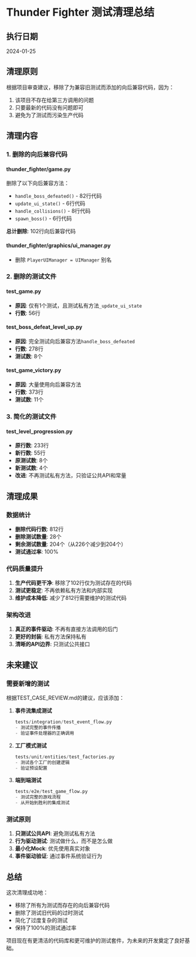 # Thunder Fighter 测试清理总结

## 执行日期
2024-01-25

## 清理原则
根据项目审查建议，移除了为兼容旧测试而添加的向后兼容代码，因为：
1. 该项目不存在给第三方调用的问题
2. 只要最新的代码没有问题即可
3. 避免为了测试而污染生产代码

## 清理内容

### 1. 删除的向后兼容代码

#### thunder_fighter/game.py
删除了以下向后兼容方法：
- `handle_boss_defeated()` - 82行代码
- `update_ui_state()` - 6行代码
- `handle_collisions()` - 8行代码
- `spawn_boss()` - 6行代码

**总计删除**: 102行向后兼容代码

#### thunder_fighter/graphics/ui_manager.py
- 删除 `PlayerUIManager = UIManager` 别名

### 2. 删除的测试文件

#### test_game.py
- **原因**: 仅有1个测试，且测试私有方法`_update_ui_state`
- **行数**: 56行

#### test_boss_defeat_level_up.py
- **原因**: 完全测试向后兼容方法`handle_boss_defeated`
- **行数**: 278行
- **测试数**: 8个

#### test_game_victory.py
- **原因**: 大量使用向后兼容方法
- **行数**: 373行
- **测试数**: 11个

### 3. 简化的测试文件

#### test_level_progression.py
- **原行数**: 233行
- **新行数**: 55行
- **原测试数**: 8个
- **新测试数**: 4个
- **改进**: 不再测试私有方法，只验证公共API和常量

## 清理成果

### 数据统计
- **删除代码行数**: 812行
- **删除测试数量**: 28个
- **剩余测试数量**: 204个（从226个减少到204个）
- **测试通过率**: 100%

### 代码质量提升
1. **生产代码更干净**: 移除了102行仅为测试存在的代码
2. **测试更稳定**: 不再依赖私有方法和内部实现
3. **维护成本降低**: 减少了812行需要维护的测试代码

### 架构改进
1. **真正的事件驱动**: 不再有直接方法调用的后门
2. **更好的封装**: 私有方法保持私有
3. **清晰的API边界**: 只测试公共接口

## 未来建议

### 需要新增的测试
根据TEST_CASE_REVIEW.md的建议，应该添加：

1. **事件流集成测试**
   ```python
   tests/integration/test_event_flow.py
   - 测试完整的事件传播
   - 验证事件处理器的正确调用
   ```

2. **工厂模式测试**
   ```python
   tests/unit/entities/test_factories.py
   - 测试各个工厂的创建逻辑
   - 验证预设配置
   ```

3. **端到端测试**
   ```python
   tests/e2e/test_game_flow.py
   - 测试完整的游戏流程
   - 从开始到胜利的集成测试
   ```

### 测试原则
1. **只测试公共API**: 避免测试私有方法
2. **行为驱动测试**: 测试做什么，而不是怎么做
3. **最小化Mock**: 优先使用真实对象
4. **事件驱动验证**: 通过事件系统验证行为

## 总结

这次清理成功地：
- 移除了所有为测试而存在的向后兼容代码
- 删除了测试旧代码的过时测试
- 简化了过度复杂的测试
- 保持了100%的测试通过率

项目现在有更清洁的代码库和更可维护的测试套件，为未来的开发奠定了良好基础。 